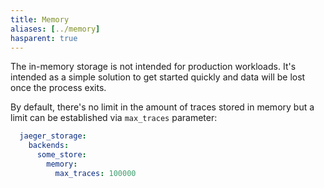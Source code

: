 ```yaml
---
title: Memory
aliases: [../memory]
hasparent: true
---
```


The in-memory storage is not intended for production workloads. It's intended as a simple solution to get started quickly and data will be lost once the process exits.

By default, there's no limit in the amount of traces stored in memory but a limit can be established via `max_traces` parameter:

```yaml
  jaeger_storage:
    backends:
      some_store:
        memory:
          max_traces: 100000
```
